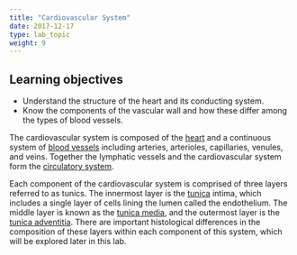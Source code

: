 ```yaml
---
title: "Cardiovascular System"
date: 2017-12-17
type: lab_topic
weight: 9
---
```

<div class="entrybody">
<h2>Learning objectives</h2>

<ul>
<li>Understand the structure of the heart and its conducting system.</li>
<li>Know the components of the vascular wall and how these differ among the types of blood vessels.</li>
</ul>

<p>The cardiovascular system is composed of the <u>heart</u> and a continuous system of <u>blood vessels</u> including arteries, arterioles, capillaries, venules, and veins. Together the lymphatic vessels and the cardiovascular system form the <u>circulatory system</u>.</p>

<p>Each component of the cardiovascular system is comprised of three layers referred to as tunics. The innermost layer is the <u>tunica</u> intima, which includes a single layer of cells lining the lumen called the endothelium. The middle layer is known as the <u>tunica media</u>, and the outermost layer is the <u>tunica adventitia</u>. There are important histological differences in the composition of these layers within each component of this system, which will be explored later in this lab.  </p>
</div>

